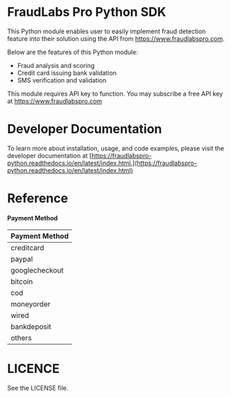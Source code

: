 # FraudLabs Pro Python SDK

This Python module enables user to easily implement fraud detection feature into their solution using the API from https://www.fraudlabspro.com.


Below are the features of this Python module:

* Fraud analysis and scoring
* Credit card issuing bank validation
* SMS verification and validation

This module requires API key to function. You may subscribe a free API key at https://www.fraudlabspro.com

# Developer Documentation
To learn more about installation, usage, and code examples, please visit the developer documentation at [https://fraudlabspro-python.readthedocs.io/en/latest/index.html.](https://fraudlabspro-python.readthedocs.io/en/latest/index.html)


# Reference

#### Payment Method

| Payment Method |
| -------------- |
| creditcard     |
| paypal         |
| googlecheckout |
| bitcoin        |
| cod            |
| moneyorder     |
| wired          |
| bankdeposit    |
| others         |



LICENCE
=====================
See the LICENSE file.
